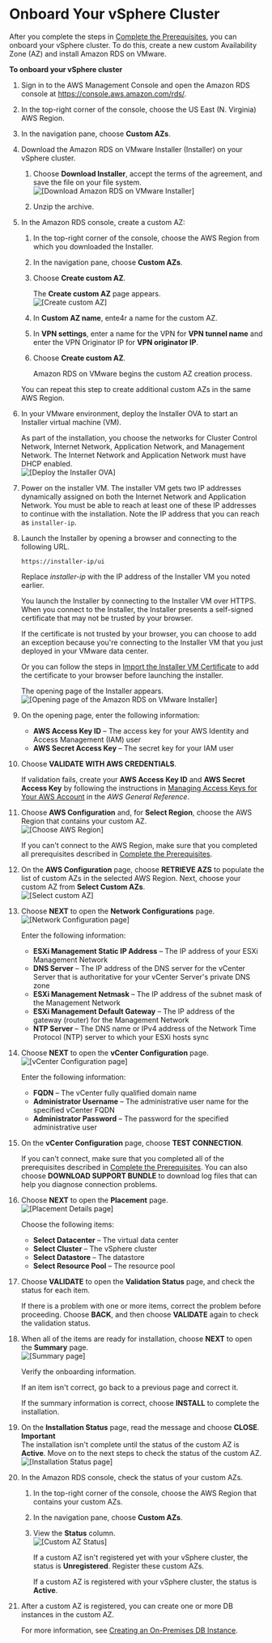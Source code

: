 # Onboard Your vSphere Cluster<a name="getting-started-with-rds-on-vmware.onboard"></a>

After you complete the steps in [Complete the Prerequisites](getting-started-with-rds-on-vmware.pre-onboarding.md), you can onboard your vSphere cluster\. To do this, create a new custom Availability Zone \(AZ\) and install Amazon RDS on VMware\.

**To onboard your vSphere cluster**

1. Sign in to the AWS Management Console and open the Amazon RDS console at [https://console\.aws\.amazon\.com/rds/](https://console.aws.amazon.com/rds/)\.

1. In the top\-right corner of the console, choose the US East \(N\. Virginia\) AWS Region\.

1. In the navigation pane, choose **Custom AZs**\.

1. Download the Amazon RDS on VMware Installer \(Installer\) on your vSphere cluster\.

   1. Choose **Download Installer**, accept the terms of the agreement, and save the file on your file system\.  
![\[Download Amazon RDS on VMware Installer\]](http://docs.aws.amazon.com/AmazonRDS/latest/RDSonVMwareUserGuide/images/installer-download.png)

   1. Unzip the archive\.

1. In the Amazon RDS console, create a custom AZ:

   1. In the top\-right corner of the console, choose the AWS Region from which you downloaded the Installer\.

   1. In the navigation pane, choose **Custom AZs**\.

   1. Choose **Create custom AZ**\.

      The **Create custom AZ** page appears\.  
![\[Create custom AZ\]](http://docs.aws.amazon.com/AmazonRDS/latest/RDSonVMwareUserGuide/images/create-custom-az.png)

   1. In **Custom AZ name**, ente4r a name for the custom AZ\.

   1. In **VPN settings**, enter a name for the VPN for **VPN tunnel name** and enter the VPN Originator IP for **VPN originator IP**\.

   1. Choose **Create custom AZ**\.

      Amazon RDS on VMware begins the custom AZ creation process\.

   You can repeat this step to create additional custom AZs in the same AWS Region\.

1. In your VMware environment, deploy the Installer OVA to start an Installer virtual machine \(VM\)\.

   As part of the installation, you choose the networks for Cluster Control Network, Internet Network, Application Network, and Management Network\. The Internet Network and Application Network must have DHCP enabled\.  
![\[Deploy the Installer OVA\]](http://docs.aws.amazon.com/AmazonRDS/latest/RDSonVMwareUserGuide/images/installer-deploy-ovf.png)

1. Power on the installer VM\. The installer VM gets two IP addresses dynamically assigned on both the Internet Network and Application Network\. You must be able to reach at least one of these IP addresses to continue with the installation\. Note the IP address that you can reach as `installer-ip`\.

1. Launch the Installer by opening a browser and connecting to the following URL\.

   ```
   https://installer-ip/ui          
   ```

   Replace *installer\-ip* with the IP address of the Installer VM you noted earlier\.

   You launch the Installer by connecting to the Installer VM over HTTPS\. When you connect to the Installer, the Installer presents a self\-signed certificate that may not be trusted by your browser\.

   If the certificate is not trusted by your browser, you can choose to add an exception because you're connecting to the Installer VM that you just deployed in your VMware data center\.

   Or you can follow the steps in [Import the Installer VM Certificate](getting-started-with-rds-on-vmware.onboard.import-vm-certificate.md) to add the certificate to your browser before launching the installer\.

   The opening page of the Installer appears\.  
![\[Opening page of the Amazon RDS on VMware Installer\]](http://docs.aws.amazon.com/AmazonRDS/latest/RDSonVMwareUserGuide/images/installer-opening.png)

1. On the opening page, enter the following information:
   + **AWS Access Key ID** – The access key for your AWS Identity and Access Management \(IAM\) user
   + **AWS Secret Access Key** – The secret key for your IAM user

1. Choose **VALIDATE WITH AWS CREDENTIALS**\.

   If validation fails, create your **AWS Access Key ID** and **AWS Secret Access Key** by following the instructions in [Managing Access Keys for Your AWS Account](https://docs.aws.amazon.com/general/latest/gr/managing-aws-access-keys.html) in the *AWS General Reference*\.

1. Choose **AWS Configuration** and, for **Select Region**, choose the AWS Region that contains your custom AZ\.  
![\[Choose AWS Region\]](http://docs.aws.amazon.com/AmazonRDS/latest/RDSonVMwareUserGuide/images/installer-aws-region.png)

   If you can't connect to the AWS Region, make sure that you completed all prerequisites described in [Complete the Prerequisites](getting-started-with-rds-on-vmware.pre-onboarding.md)\.

1. On the **AWS Configuration** page, choose **RETRIEVE AZS** to populate the list of custom AZs in the selected AWS Region\. Next, choose your custom AZ from **Select Custom AZs**\.  
![\[Select custom AZ\]](http://docs.aws.amazon.com/AmazonRDS/latest/RDSonVMwareUserGuide/images/installer-select-custom-az.png)

1. Choose **NEXT** to open the **Network Configurations** page\.  
![\[Network Configuration page\]](http://docs.aws.amazon.com/AmazonRDS/latest/RDSonVMwareUserGuide/images/installer-network-configuration.png)

   Enter the following information:
   + **ESXi Management Static IP Address** – The IP address of your ESXi Management Network
   + **DNS Server** – The IP address of the DNS server for the vCenter Server that is authoritative for your vCenter Server's private DNS zone
   + **ESXi Management Netmask** – The IP address of the subnet mask of the Management Network
   + **ESXi Management Default Gateway** – The IP address of the gateway \(router\) for the Management Network 
   + **NTP Server** – The DNS name or IPv4 address of the Network Time Protocol \(NTP\) server to which your ESXi hosts sync

1. Choose **NEXT** to open the **vCenter Configuration** page\.  
![\[vCenter Configuration page\]](http://docs.aws.amazon.com/AmazonRDS/latest/RDSonVMwareUserGuide/images/installer-vcenter-configuration.png)

   Enter the following information:
   + **FQDN** – The vCenter fully qualified domain name
   + **Administrator Username** – The administrative user name for the specified vCenter FQDN
   + **Administrator Password** – The password for the specified administrative user

1. On the **vCenter Configuration** page, choose **TEST CONNECTION**\.

   If you can't connect, make sure that you completed all of the prerequisites described in [Complete the Prerequisites](getting-started-with-rds-on-vmware.pre-onboarding.md)\. You can also choose **DOWNLOAD SUPPORT BUNDLE** to download log files that can help you diagnose connection problems\.

1. Choose **NEXT** to open the **Placement** page\.  
![\[Placement Details page\]](http://docs.aws.amazon.com/AmazonRDS/latest/RDSonVMwareUserGuide/images/installer-placement-details.png)

   Choose the following items:
   + **Select Datacenter** – The virtual data center
   + **Select Cluster** – The vSphere cluster
   + **Select Datastore** – The datastore
   + **Select Resource Pool** – The resource pool

1. Choose **VALIDATE** to open the **Validation Status** page, and check the status for each item\.

   If there is a problem with one or more items, correct the problem before proceeding\. Choose **BACK**, and then choose **VALIDATE** again to check the validation status\.

1. When all of the items are ready for installation, choose **NEXT** to open the **Summary** page\.  
![\[Summary page\]](http://docs.aws.amazon.com/AmazonRDS/latest/RDSonVMwareUserGuide/images/installer-summary.png)

   Verify the onboarding information\.

   If an item isn't correct, go back to a previous page and correct it\.

   If the summary information is correct, choose **INSTALL** to complete the installation\.

1. On the **Installation Status** page, read the message and choose **CLOSE**\.
**Important**  
The installation isn't complete until the status of the custom AZ is **Active**\. Move on to the next steps to check the status of the custom AZ\.  
![\[Installation Status page\]](http://docs.aws.amazon.com/AmazonRDS/latest/RDSonVMwareUserGuide/images/installer-installation-status.png)

1. In the Amazon RDS console, check the status of your custom AZs\.

   1. In the top\-right corner of the console, choose the AWS Region that contains your custom AZs\.

   1. In the navigation pane, choose **Custom AZs**\.

   1. View the **Status** column\.  
![\[Custom AZ Status\]](http://docs.aws.amazon.com/AmazonRDS/latest/RDSonVMwareUserGuide/images/custom-az-status.png)

      If a custom AZ isn't registered yet with your vSphere cluster, the status is **Unregistered**\. Register these custom AZs\.

      If a custom AZ is registered with your vSphere cluster, the status is **Active**\.

1. After a custom AZ is registered, you can create one or more DB instances in the custom AZ\.

   For more information, see [Creating an On\-Premises DB Instance](creating-an-on-premises-db-instance.md)\.